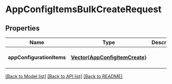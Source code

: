 # AppConfigItemsBulkCreateRequest


## Properties
Name | Type | Description | Notes
------------ | ------------- | ------------- | -------------
**appConfigurationItems** | [**Vector{AppConfigItemCreate}**](AppConfigItemCreate.md) |  | [default to nothing]


[[Back to Model list]](../README.md#models) [[Back to API list]](../README.md#api-endpoints) [[Back to README]](../README.md)


